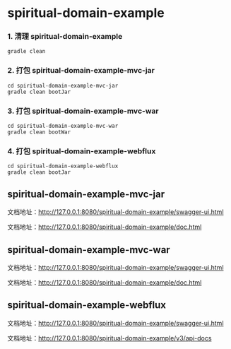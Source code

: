 # spiritual-domain-example

### 1. 清理 spiritual-domain-example
```
gradle clean
```

### 2. 打包 spiritual-domain-example-mvc-jar
```
cd spiritual-domain-example-mvc-jar
gradle clean bootJar
```

### 3. 打包 spiritual-domain-example-mvc-war
```
cd spiritual-domain-example-mvc-war
gradle clean bootWar
```

### 4. 打包 spiritual-domain-example-webflux
```
cd spiritual-domain-example-webflux
gradle clean bootJar
```

##
## spiritual-domain-example-mvc-jar

文档地址：http://127.0.0.1:8080/spiritual-domain-example/swagger-ui.html

文档地址：http://127.0.0.1:8080/spiritual-domain-example/doc.html

##
## spiritual-domain-example-mvc-war

文档地址：http://127.0.0.1:8080/spiritual-domain-example/swagger-ui.html

文档地址：http://127.0.0.1:8080/spiritual-domain-example/doc.html

##
## spiritual-domain-example-webflux

文档地址：http://127.0.0.1:8080/spiritual-domain-example/swagger-ui.html

文档地址：http://127.0.0.1:8080/spiritual-domain-example/v3/api-docs
